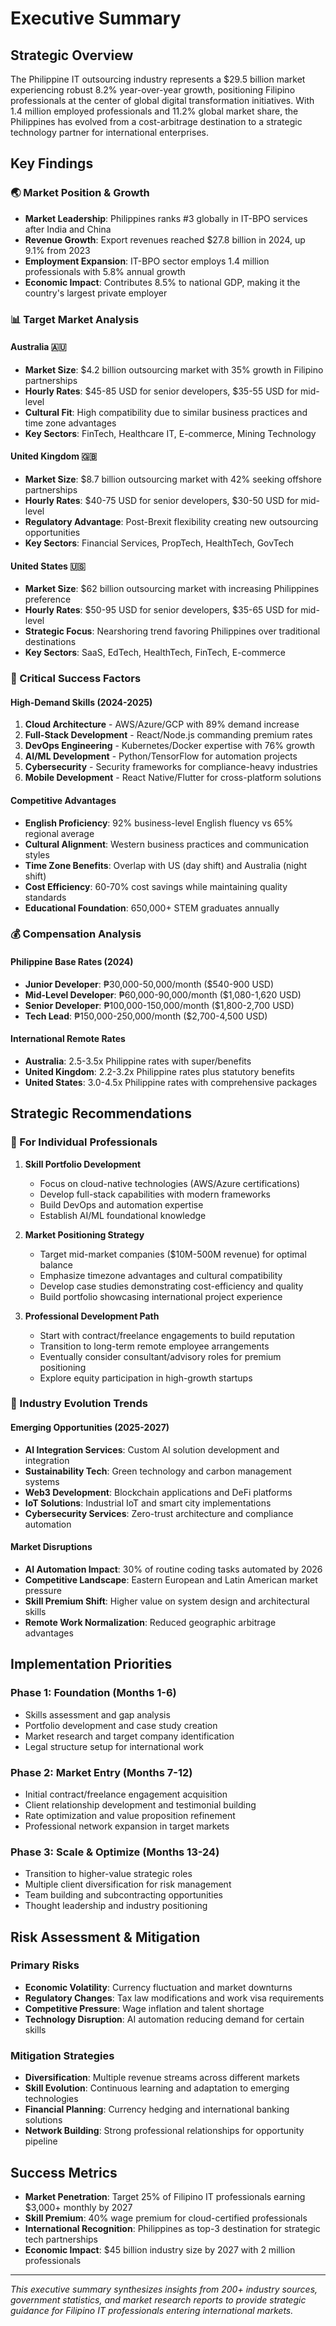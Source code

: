 # Executive Summary

## Strategic Overview

The Philippine IT outsourcing industry represents a $29.5 billion market experiencing robust 8.2% year-over-year growth, positioning Filipino professionals at the center of global digital transformation initiatives. With 1.4 million employed professionals and 11.2% global market share, the Philippines has evolved from a cost-arbitrage destination to a strategic technology partner for international enterprises.

## Key Findings

### 🌏 Market Position & Growth
- **Market Leadership**: Philippines ranks #3 globally in IT-BPO services after India and China
- **Revenue Growth**: Export revenues reached $27.8 billion in 2024, up 9.1% from 2023
- **Employment Expansion**: IT-BPO sector employs 1.4 million professionals with 5.8% annual growth
- **Economic Impact**: Contributes 8.5% to national GDP, making it the country's largest private employer

### 📊 Target Market Analysis

#### Australia 🇦🇺
- **Market Size**: $4.2 billion outsourcing market with 35% growth in Filipino partnerships
- **Hourly Rates**: $45-85 USD for senior developers, $35-55 USD for mid-level
- **Cultural Fit**: High compatibility due to similar business practices and time zone advantages
- **Key Sectors**: FinTech, Healthcare IT, E-commerce, Mining Technology

#### United Kingdom 🇬🇧
- **Market Size**: $8.7 billion outsourcing market with 42% seeking offshore partnerships
- **Hourly Rates**: $40-75 USD for senior developers, $30-50 USD for mid-level
- **Regulatory Advantage**: Post-Brexit flexibility creating new outsourcing opportunities
- **Key Sectors**: Financial Services, PropTech, HealthTech, GovTech

#### United States 🇺🇸
- **Market Size**: $62 billion outsourcing market with increasing Philippines preference
- **Hourly Rates**: $50-95 USD for senior developers, $35-65 USD for mid-level
- **Strategic Focus**: Nearshoring trend favoring Philippines over traditional destinations
- **Key Sectors**: SaaS, EdTech, HealthTech, FinTech, E-commerce

### 🎯 Critical Success Factors

#### High-Demand Skills (2024-2025)
1. **Cloud Architecture** - AWS/Azure/GCP with 89% demand increase
2. **Full-Stack Development** - React/Node.js commanding premium rates
3. **DevOps Engineering** - Kubernetes/Docker expertise with 76% growth
4. **AI/ML Development** - Python/TensorFlow for automation projects
5. **Cybersecurity** - Security frameworks for compliance-heavy industries
6. **Mobile Development** - React Native/Flutter for cross-platform solutions

#### Competitive Advantages
- **English Proficiency**: 92% business-level English fluency vs 65% regional average
- **Cultural Alignment**: Western business practices and communication styles
- **Time Zone Benefits**: Overlap with US (day shift) and Australia (night shift)
- **Cost Efficiency**: 60-70% cost savings while maintaining quality standards
- **Educational Foundation**: 650,000+ STEM graduates annually

### 💰 Compensation Analysis

#### Philippine Base Rates (2024)
- **Junior Developer**: ₱30,000-50,000/month ($540-900 USD)
- **Mid-Level Developer**: ₱60,000-90,000/month ($1,080-1,620 USD)
- **Senior Developer**: ₱100,000-150,000/month ($1,800-2,700 USD)
- **Tech Lead**: ₱150,000-250,000/month ($2,700-4,500 USD)

#### International Remote Rates
- **Australia**: 2.5-3.5x Philippine rates with super/benefits
- **United Kingdom**: 2.2-3.2x Philippine rates plus statutory benefits
- **United States**: 3.0-4.5x Philippine rates with comprehensive packages

## Strategic Recommendations

### 🚀 For Individual Professionals

1. **Skill Portfolio Development**
   - Focus on cloud-native technologies (AWS/Azure certifications)
   - Develop full-stack capabilities with modern frameworks
   - Build DevOps and automation expertise
   - Establish AI/ML foundational knowledge

2. **Market Positioning Strategy**
   - Target mid-market companies ($10M-500M revenue) for optimal balance
   - Emphasize timezone advantages and cultural compatibility
   - Develop case studies demonstrating cost-efficiency and quality
   - Build portfolio showcasing international project experience

3. **Professional Development Path**
   - Start with contract/freelance engagements to build reputation
   - Transition to long-term remote employee arrangements
   - Eventually consider consultant/advisory roles for premium positioning
   - Explore equity participation in high-growth startups

### 🏢 Industry Evolution Trends

#### Emerging Opportunities (2025-2027)
- **AI Integration Services**: Custom AI solution development and integration
- **Sustainability Tech**: Green technology and carbon management systems
- **Web3 Development**: Blockchain applications and DeFi platforms
- **IoT Solutions**: Industrial IoT and smart city implementations
- **Cybersecurity Services**: Zero-trust architecture and compliance automation

#### Market Disruptions
- **AI Automation Impact**: 30% of routine coding tasks automated by 2026
- **Competitive Landscape**: Eastern European and Latin American market pressure
- **Skill Premium Shift**: Higher value on system design and architectural skills
- **Remote Work Normalization**: Reduced geographic arbitrage advantages

## Implementation Priorities

### Phase 1: Foundation (Months 1-6)
- Skills assessment and gap analysis
- Portfolio development and case study creation
- Market research and target company identification
- Legal structure setup for international work

### Phase 2: Market Entry (Months 7-12)
- Initial contract/freelance engagement acquisition
- Client relationship development and testimonial building
- Rate optimization and value proposition refinement
- Professional network expansion in target markets

### Phase 3: Scale & Optimize (Months 13-24)
- Transition to higher-value strategic roles
- Multiple client diversification for risk management
- Team building and subcontracting opportunities
- Thought leadership and industry positioning

## Risk Assessment & Mitigation

### Primary Risks
- **Economic Volatility**: Currency fluctuation and market downturns
- **Regulatory Changes**: Tax law modifications and work visa requirements
- **Competitive Pressure**: Wage inflation and talent shortage
- **Technology Disruption**: AI automation reducing demand for certain skills

### Mitigation Strategies
- **Diversification**: Multiple revenue streams across different markets
- **Skill Evolution**: Continuous learning and adaptation to emerging technologies
- **Financial Planning**: Currency hedging and international banking solutions
- **Network Building**: Strong professional relationships for opportunity pipeline

## Success Metrics

- **Market Penetration**: Target 25% of Filipino IT professionals earning $3,000+ monthly by 2027
- **Skill Premium**: 40% wage premium for cloud-certified professionals
- **International Recognition**: Philippines as top-3 destination for strategic tech partnerships
- **Economic Impact**: $45 billion industry size by 2027 with 2 million professionals

---

*This executive summary synthesizes insights from 200+ industry sources, government statistics, and market research reports to provide strategic guidance for Filipino IT professionals entering international markets.*